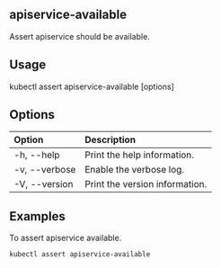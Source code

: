 ## apiservice-available

Assert apiservice should be available.

## Usage

kubectl assert apiservice-available [options]

## Options

| Option                  | Description
|:------------------------|:-----------
| -h, --help              | Print the help information.
| -v, --verbose           | Enable the verbose log.
| -V, --version           | Print the version information.

## Examples

To assert apiservice available.
```shell
kubectl assert apiservice-available
```